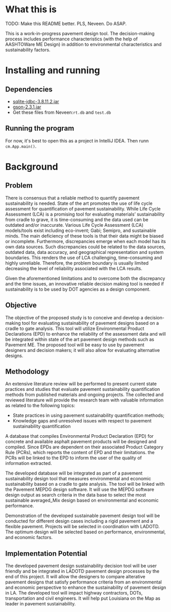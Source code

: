 # What this is

TODO: Make this README better. PLS, Neveen. Do ASAP.

This is a work-in-progress pavement design tool. The decision-making
process includes performance characteristics (with the help of
AASHTOWare ME Design) in addition to environmental characteristics
and sustainability factors.

# Installing and running

## Dependencies

- [sqlite-jdbc-3.8.11.2.jar](https://bitbucket.org/xerial/sqlite-jdbc/downloads/sqlite-jdbc-3.8.11.2.jar)
- [gson-2.3.1.jar](http://central.maven.org/maven2/com/google/code/gson/gson/2.3.1/gson-2.3.1.jar)
- Get these files from Neveen:`rt.db` and `test.db`

## Running the program

For now, it's best to open this as a project in IntelliJ IDEA. Then
runn `cm.App.main()`.

# Background

## Problem

There is consensus that a reliable method to quantify pavement
sustainability is needed.  State of the art promotes the use of life
cycle assessment for quantification of pavement sustainability.
While Life Cycle Assessment (LCA) is a promising tool for evaluating
materials’ sustainability from cradle to grave, it is time-consuming
and the data used can be outdated and/or inaccurate. Various Life
Cycle Assessment (LCA) models/tools exist including eco-invent;
Gabi; Semipro, and sustainable minds.  The main deficiency of these
tools is that their data might be biased or incomplete. Furthermore,
discrepancies emerge when each model has its own data sources. Such
discrepancies could be related to the data sources, outdated data,
data accuracy, and geographical representation and system
boundaries. This renders the use of LCA challenging, time-consuming
and highly unreliable. Therefore, the problem boundary is usually
limited decreasing the level of reliability associated with the LCA
results. 

Given the aforementioned limitations and to overcome both the
discrepancy and the time issues, an innovative reliable decision
making tool is needed if sustainability is to be used by DOT
agencies as a design component. 

## Objective

The objective of the proposed study is to conceive and develop a
decision-making tool for evaluating sustainability of pavement
designs based on a cradle to gate analysis. This tool will utilize
Environmental Product Declarations (EPD) to enhance the reliability
of the assessment data and will be integrated within state of the
art pavement design methods such as Pavement ME.  The proposed tool
will be easy to use by pavement designers and decision makers; it
will also allow for evaluating alternative designs. 

## Methodology

An extensive literature review will be performed to present current
state practices and studies that evaluate pavement sustainability
quantification methods from published materials and ongoing
projects. The collected and reviewed literature will provide the
research team with valuable information as related to the following
topics:

- State practices in using pavement sustainability quantification
  methods;
- Knowledge gaps and unresolved issues with respect to pavement
  sustainability quantification

A database that compiles Environmental Product Declaration (EPD) for
concrete and available asphalt pavement products will be designed
and compiled. Since EPDs are dependent on their associated Product
Category Rule (PCRs), which reports the content of EPD and their
limitations.  the PCRs will be linked to the EPD to inform the user
of the quality of information extracted.

The developed database will be integrated as part of a pavement
sustainability design tool that measures environmental and economic
sustainability based on a cradle to gate analysis.  The tool will be
linked with the Pavement MEPDG design software. It will use the
MEPDG software design output as search criteria in the data base to
select the most sustainable averaged_Mix design based on environmental and
economic performance.

Demonstration of the developed sustainable pavement design tool will
be conducted for different design cases including a rigid pavement
and a flexible pavement.  Projects will be selected in coordination
with LADOTD. The optimum design will be selected based on
performance, environmental, and economic factors.

## Implementation Potential

The developed pavement design sustainability decision tool will be
user friendly and be integrated in LADOTD pavement design processes
by the end of this project.  It will allow the designers to compare
alterative pavement designs that satisfy performance criteria from
an environmental and economic perspective to enhance the
sustainability of pavement design in LA.  The developed tool will
impact highway contractors, DOTs, transportation and civil
engineers.  It will help put Louisiana on the Map as leader in
pavement sustainability.
